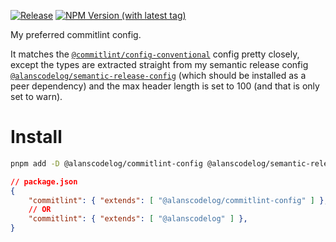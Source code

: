 [![Release](https://github.com/alanscodelog/my-commitlint-config/actions/workflows/release.yml/badge.svg)](https://github.com/alanscodelog/my-commitlint-config/actions/workflows/release.yml)
[![NPM Version (with latest tag)](https://img.shields.io/npm/v/%40alanscodelog%2Fcommitlint-config/latest)](https://www.npmjs.com/package/@alanscodelog/commitlint-config/v/latest)

My preferred commitlint config.

It matches the [`@commitlint/config-conventional`](https://www.npmjs.com/package/@commitlint/config-conventional) config pretty closely, except the types are extracted straight from my semantic release config [`@alanscodelog/semantic-release-config`](https://github.com/AlansCodeLog/my-semantic-release-config) (which should be installed as a peer dependency) and the max header length is set to 100 (and that is only set to warn).


# Install
```bash
pnpm add -D @alanscodelog/commitlint-config @alanscodelog/semantic-release-config
```

```json
// package.json
{
	"commitlint": { "extends": [ "@alanscodelog/commitlint-config" ] },
	// OR
	"commitlint": { "extends": [ "@alanscodelog" ] },
}
```
